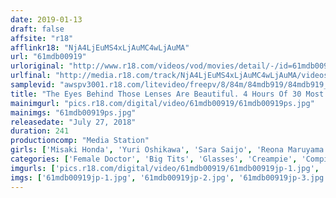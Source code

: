 ```yaml
---
date: 2019-01-13
draft: false
affsite: "r18"
afflinkr18: "NjA4LjEuMS4xLjAuMC4wLjAuMA"
url: "61mdb00919"
urloriginal: "http://www.r18.com/videos/vod/movies/detail/-/id=61mdb00919"
urlfinal: "http://media.r18.com/track/NjA4LjEuMS4xLjAuMC4wLjAuMA/videos/vod/movies/detail/-/id=61mdb00919"
samplevid: "awspv3001.r18.com/litevideo/freepv/8/84m/84mdb919/84mdb919_dmb_w.mp4"
title: "The Eyes Behind Those Lenses Are Beautiful. 4 Hours Of 30 Most Beautiful Women With Serious Yet Sexy Glasses"
mainimgurl: "pics.r18.com/digital/video/61mdb00919/61mdb00919ps.jpg"
mainimgs: "61mdb00919ps.jpg"
releasedate: "July 27, 2018"
duration: 241
productioncomp: "Media Station"
girls: ['Misaki Honda', 'Yuri Oshikawa', 'Sara Saijo', 'Reona Maruyama', 'Mizuna Wakatsuki', 'Miyu Saito', 'Natsuko Mishima', 'Arisa Hanyu', 'Tsubasa Arisaka', 'Nami Sekine']
categories: ['Female Doctor', 'Big Tits', 'Glasses', 'Creampie', 'Compilation', 'Over 4 Hours', 'Hi-Def']
imgurls: ['pics.r18.com/digital/video/61mdb00919/61mdb00919jp-1.jpg', 'pics.r18.com/digital/video/61mdb00919/61mdb00919jp-2.jpg', 'pics.r18.com/digital/video/61mdb00919/61mdb00919jp-3.jpg', 'pics.r18.com/digital/video/61mdb00919/61mdb00919jp-4.jpg', 'pics.r18.com/digital/video/61mdb00919/61mdb00919jp-5.jpg', 'pics.r18.com/digital/video/61mdb00919/61mdb00919jp-6.jpg', 'pics.r18.com/digital/video/61mdb00919/61mdb00919jp-7.jpg', 'pics.r18.com/digital/video/61mdb00919/61mdb00919jp-8.jpg', 'pics.r18.com/digital/video/61mdb00919/61mdb00919jp-9.jpg', 'pics.r18.com/digital/video/61mdb00919/61mdb00919jp-10.jpg', 'pics.r18.com/digital/video/61mdb00919/61mdb00919jp-11.jpg', 'pics.r18.com/digital/video/61mdb00919/61mdb00919jp-12.jpg', 'pics.r18.com/digital/video/61mdb00919/61mdb00919jp-13.jpg', 'pics.r18.com/digital/video/61mdb00919/61mdb00919jp-14.jpg', 'pics.r18.com/digital/video/61mdb00919/61mdb00919jp-15.jpg', 'pics.r18.com/digital/video/61mdb00919/61mdb00919jp-16.jpg', 'pics.r18.com/digital/video/61mdb00919/61mdb00919jp-17.jpg', 'pics.r18.com/digital/video/61mdb00919/61mdb00919jp-18.jpg', 'pics.r18.com/digital/video/61mdb00919/61mdb00919jp-19.jpg', 'pics.r18.com/digital/video/61mdb00919/61mdb00919jp-20.jpg']
imgs: ['61mdb00919jp-1.jpg', '61mdb00919jp-2.jpg', '61mdb00919jp-3.jpg', '61mdb00919jp-4.jpg', '61mdb00919jp-5.jpg', '61mdb00919jp-6.jpg', '61mdb00919jp-7.jpg', '61mdb00919jp-8.jpg', '61mdb00919jp-9.jpg', '61mdb00919jp-10.jpg', '61mdb00919jp-11.jpg', '61mdb00919jp-12.jpg', '61mdb00919jp-13.jpg', '61mdb00919jp-14.jpg', '61mdb00919jp-15.jpg', '61mdb00919jp-16.jpg', '61mdb00919jp-17.jpg', '61mdb00919jp-18.jpg', '61mdb00919jp-19.jpg', '61mdb00919jp-20.jpg']
---
```

